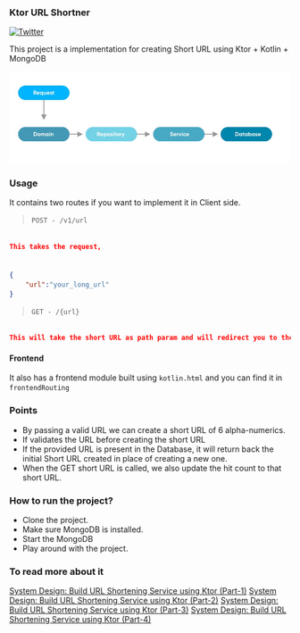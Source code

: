 ### Ktor URL Shortner
[![Twitter](https://img.shields.io/badge/Follow-Twitter-1DA1F2.svg)](https://twitter.com/hi_man_shoe)

This project is a implementation for creating Short URL using Ktor + Kotlin + MongoDB

![alt text](https://github.com/hi-manshu/ktor-url-shortener/blob/main/art/arch-design-url-short.jpg)

### Usage

It contains two routes if you want to implement it in Client side.

> ```POST - /v1/url```
>

```json

This takes the request,


{
    "url":"your_long_url"
}

```

> ```GET - /{url}```
>

```json

This will take the short URL as path param and will redirect you to the main original URL

```
#### Frontend
It also has a frontend module built using `kotlin.html` and you can find it in `frontendRouting`
### Points

* By passing a valid URL we can create a short URL of 6 alpha-numerics.
* If validates the URL before creating the short URL
* If the provided URL is present in the Database, it will return back the initial Short URL created in place of creating
  a new one.
* When the GET short URL is called, we also update the hit count to that short URL.

### How to run the project?
* Clone the project. 
* Make sure MongoDB is installed.
* Start the MongoDB 
* Play around with the project.

### To read more about it
[System Design: Build URL Shortening Service using Ktor (Part-1)](https://himanshoe.com/build-url-shortening-service-using-ktor-part-1)
[System Design: Build URL Shortening Service using Ktor (Part-2)](https://himanshoe.com/build-url-shortening-service-using-ktor-part-2)
[System Design: Build URL Shortening Service using Ktor (Part-3)](https://himanshoe.com/build-url-shortening-service-using-ktor-part-3)
[System Design: Build URL Shortening Service using Ktor (Part-4)](https://himanshoe.com/building-url-shortening-service-frontend)

